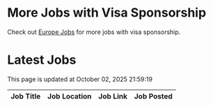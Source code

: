 # More Jobs with Visa Sponsorship

Check out [Europe Jobs](https://github.com/sureshparimi/europejobs#latest-jobs) for more jobs with visa sponsorship.

# Latest Jobs

This page is updated at October 02, 2025 21:59:19

| Job Title | Job Location | Job Link | Job Posted |
| --- | --- | --- | --- |
